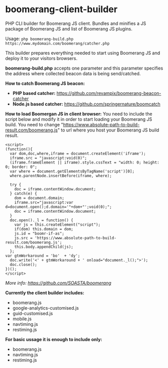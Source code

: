 # boomerang-client-builder
PHP CLI builder for Boomerang JS client. Bundles and minifies a JS package of Boomerang JS and list of Boomerang JS plugins.

Usage: `php boomerang-build.php https://www.mydomain.com/boomerang/catcher.php`

This builder prepares everything needed to start using Boomerang JS and deploy it to your visitors browsers.

**boomerang-build.php** accepts one parameter and this parameter specifies the address where collected beacon data is being send/catched.

**How to catch Boomerang JS beacon:**
 * **PHP based catcher:** https://github.com/revampix/boomerang-beacon-catcher
 * **Node.js based catcher:** https://github.com/springernature/boomcatch

**How to load Boomergan JS in client browser:**
You need to include the script below and modify it in order to start loading your Boomerang JS build.
You need to change "https://www.absolute-path-to-build-result.com/boomerang.js" to url where you host your Boomerang JS build result.
```
<script>
(function(){
  var dom,doc,where,iframe = document.createElement('iframe');
  iframe.src = "javascript:void(0)";
  (iframe.frameElement || iframe).style.cssText = "width: 0; height: 0; border: 0";
  var where = document.getElementsByTagName('script')[0];
  where.parentNode.insertBefore(iframe, where);

  try {
    doc = iframe.contentWindow.document;
  } catch(e) {
    dom = document.domain;
    iframe.src="javascript:var d=document.open();d.domain='"+dom+"';void(0);";
    doc = iframe.contentWindow.document;
  }
  doc.open()._l = function() {
    var js = this.createElement("script");
    if(dom) this.domain = dom;
    js.id = "boomr-if-as";
    js.src = 'https://www.absolute-path-to-build-result.com/boomerang.js';
    this.body.appendChild(js);
  };
var gtmWorkaround = 'bo'  + 'dy';
  doc.write('<' + gtmWorkaround + ' onload="document._l();">');
  doc.close();
})();
</script>
```
*More info: https://github.com/SOASTA/boomerang*

**Currently the client builder includes:**

 * boomerang.js
 * google-analytics-customised.js
 * guid-customised.js
 * mobile.js
 * navtiming.js
 * restiming.js
 
**For basic ussage it is enough to include only:**

 * boomerang.js
 * navtiming.js
 * restiming.js
 
 
